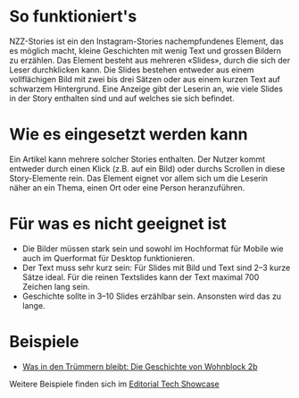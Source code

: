 # So funktioniert's
NZZ-Stories ist ein den Instagram-Stories nachempfundenes Element, das es möglich macht, kleine Geschichten mit wenig Text und grossen Bildern zu erzählen. Das Element besteht aus mehreren «Slides», durch die sich der Leser durchklicken kann. Die Slides bestehen entweder aus einem vollflächigen Bild mit zwei bis drei Sätzen oder aus einem kurzen Text auf schwarzem Hintergrund. Eine Anzeige gibt der Leserin an, wie viele Slides in der Story enthalten sind und auf welches sie sich befindet. 

# Wie es eingesetzt werden kann
Ein Artikel kann mehrere solcher Stories enthalten. Der Nutzer kommt entweder durch einen Klick (z.B. auf ein Bild) oder durchs Scrollen in diese Story-Elemente rein. Das Element eignet vor allem sich um die Leserin näher an ein Thema, einen Ort oder eine Person heranzuführen.  


# Für was es nicht geeignet ist 
- Die Bilder müssen stark sein und sowohl im Hochformat für Mobile wie auch im Querformat für Desktop funktionieren.
- Der Text muss sehr kurz sein: Für Slides mit Bild und Text sind 2–3 kurze Sätze ideal. Für die reinen Textslides kann der Text maximal 700 Zeichen lang sein.
- Geschichte sollte in 3–10 Slides erzählbar sein. Ansonsten wird das zu lange.

# Beispiele
- [Was in den Trümmern bleibt: Die Geschichte von Wohnblock 2b](https://www.nzz.ch/international/ukraine-putins-rakete-die-alles-veraenderte-zu-besuch-in-saporischja-ld.1750811)

Weitere Beispiele finden sich im [Editorial Tech Showcase](https://nzzdev.github.io/ed-tech-project-showcase/?internal)